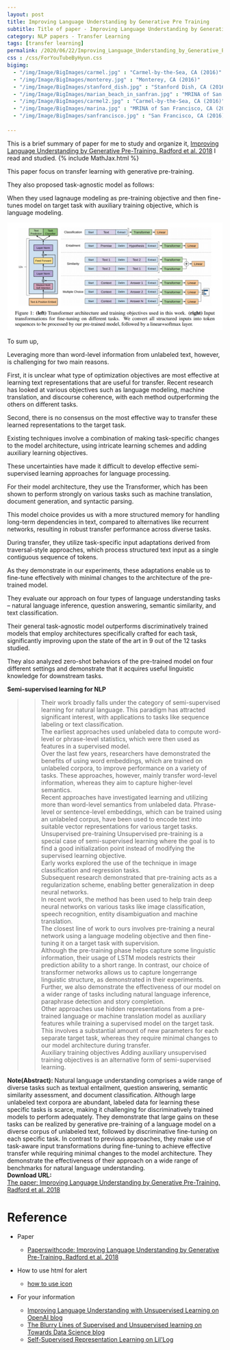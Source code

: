 ```yaml
---
layout: post
title: Improving Language Understanding by Generative Pre Training
subtitle: Title of paper - Improving Language Understanding by Generative Pre Training
category: NLP papers - Transfer Learning
tags: [transfer learning]
permalink: /2020/06/22/Improving_Language_Understanding_by_Generative_Pre-Training/
css : /css/ForYouTubeByHyun.css
bigimg: 
  - "/img/Image/BigImages/carmel.jpg" : "Carmel-by-the-Sea, CA (2016)"
  - "/img/Image/BigImages/monterey.jpg" : "Monterey, CA (2016)"
  - "/img/Image/BigImages/stanford_dish.jpg" : "Stanford Dish, CA (2016)"
  - "/img/Image/BigImages/marian_beach_in_sanfran.jpg" : "MRINA of San Francisco, CA (2016)"
  - "/img/Image/BigImages/carmel2.jpg" : "Carmel-by-the-Sea, CA (2016)"
  - "/img/Image/BigImages/marina.jpg" : "MRINA of San Francisco, CA (2016)"
  - "/img/Image/BigImages/sanfrancisco.jpg" : "San Francisco, CA (2016)"
  
---
```


This is a brief summary of paper for me to study and organize it, [Improving Language Understanding by Generative Pre-Training. Radford et al. 2018](https://paperswithcode.com/paper/improving-language-understanding-by) I read and studied. 
{% include MathJax.html %}

This paper focus on transfer learning with generative pre-training. 

They also proposed task-agnostic model as follows:

When they used lagnauge modeling as pre-training objective and then fine-tunes model on target task with auxiliary training objective, which is language modeling.

![Radford et al. 2018](/img/Image/NaturalLanguageProcessing/NLPLabs/Paper_Investigation/Transfer_Learning/2020-06-22-Improving_Language_Understanding_by_Generative_Pre-Training/task-agnostic_model.PNG)

To sum up, 

Leveraging more than word-level information from unlabeled text, however, is challenging for two main reasons. 

First, it is unclear what type of optimization objectives are most effective at learning text representations that are useful for transfer. Recent research has looked at various objectives such as language modeling, machine translation, and discourse coherence, with each method outperforming the others on different tasks.

Second, there is no consensus on the most effective way to transfer these learned representations to the target task. 

Existing techniques involve a combination of making task-specific changes to the model architecture, using intricate learning schemes and adding auxiliary learning objectives. 

These uncertainties have made it difficult to develop effective semi-supervised learning approaches for language processing.

For their model architecture, they use the Transformer, which has been shown to perform strongly on various tasks such as machine translation, document generation, and syntactic parsing.

This model choice provides us with a more structured memory for handling long-term dependencies in text, compared to alternatives like recurrent networks, resulting in robust transfer performance across diverse tasks. 

During transfer, they utilize task-specific input adaptations derived from traversal-style approaches, which process structured text input as a single contiguous sequence of tokens.

As they demonstrate in our experiments, these adaptations enable us to fine-tune effectively with minimal changes to the architecture of the pre-trained model.

They evaluate our approach on four types of language understanding tasks – natural language inference, question answering, semantic similarity, and text classification. 

Their general task-agnostic model outperforms discriminatively trained models that employ architectures specifically crafted for each task, significantly improving upon the state of the art in 9 out of the 12 tasks studied. 

They also analyzed zero-shot behaviors of the pre-trained model on four different settings and demonstrate that it acquires useful linguistic knowledge for downstream tasks.

**Semi-supervised learning for NLP** 

>>Their work broadly falls under the category of semi-supervised learning for natural language. This paradigm has attracted significant interest, with applications to tasks like sequence labeling or text classification.   
>>The earliest approaches used unlabeled data to compute word-level or phrase-level statistics, which were then used as features in a supervised model.   
>>Over the last few years, researchers have demonstrated the benefits of using word embeddings, which are trained on unlabeled corpora, to improve performance on a variety of tasks. These approaches, however, mainly transfer word-level information, whereas they aim to capture higher-level semantics.    
>>Recent approaches have investigated learning and utilizing more than word-level semantics from unlabeled data. Phrase-level or sentence-level embeddings, which can be trained using an unlabeled corpus, have been used to encode text into suitable vector representations for various target tasks.  
>>Unsupervised pre-training Unsupervised pre-training is a special case of semi-supervised learning where the goal is to find a good initialization point instead of modifying the supervised learning objective.   
>>Early works explored the use of the technique in image classification and regression tasks.     
>>Subsequent research demonstrated that pre-training acts as a regularization scheme, enabling better generalization in deep neural networks.   
>>In recent work, the method has been used to help train deep neural networks on various tasks like image classification, speech recognition, entity disambiguation and machine translation.  
>>The closest line of work to ours involves pre-training a neural network using a language modeling objective and then fine-tuning it on a target task with supervision.  
>>Although the pre-training phase helps capture some linguistic information, their usage of LSTM models restricts their prediction ability to a short range. In contrast, our choice of transformer networks allows us to capture longerrange linguistic structure, as demonstrated in their experiments.  
>>Further, we also demonstrate the effectiveness of our model on a wider range of tasks including natural language inference, paraphrase detection and story completion.  
>>Other approaches use hidden representations from a pre-trained language or machine translation model as auxiliary features while training a supervised model on the target task.
>>This involves a substantial amount of new parameters for each separate target task, whereas they require minimal changes to our model architecture during transfer.   
>>Auxiliary training objectives Adding auxiliary unsupervised training objectives is an alternative form of semi-supervised learning.  

<div class="alert alert-info" role="alert"><i class="fa fa-info-circle"></i> <b>Note(Abstract): </b>
Natural language understanding comprises a wide range of diverse tasks such as textual entailment, question answering, semantic similarity assessment, and document classification. Although large unlabeled text corpora are abundant, labeled data for learning these specific tasks is scarce, making it challenging for discriminatively trained models to perform adequately. They demonstrate that large gains on these tasks can be realized by generative pre-training of a language model on a diverse corpus of unlabeled text, followed by discriminative fine-tuning on each specific task. In contrast to previous approaches, they make use of task-aware input transformations during fine-tuning to achieve effective transfer while requiring minimal changes to the model architecture. They demonstrate the effectiveness of their approach on a wide range of benchmarks for natural language understanding.
</div>
    
<div class="alert alert-success" role="alert"><i class="fa fa-paperclip fa-lg"></i> <b>Download URL: </b><br>
  <a href="https://paperswithcode.com/paper/improving-language-understanding-by">The paper: Improving Language Understanding by Generative Pre-Training. Radford et al. 2018</a>
</div>

# Reference 

- Paper 
  - [Paperswithcode: Improving Language Understanding by Generative Pre-Training. Radford et al. 2018](https://paperswithcode.com/paper/improving-language-understanding-by)
  
- How to use html for alert
  - [how to use icon](http://idratherbewriting.com/documentation-theme-jekyll/mydoc_icons.html)
    
- For your information
  - [Improving Language Understanding with Unsupervised Learning on OpenAI blog](https://openai.com/blog/language-unsupervised/)
  - [The Blurry Lines of Supervised and Unsupervised learning on Towards Data Science blog](https://towardsdatascience.com/the-blurry-lines-of-supervised-and-unsupervised-learning-b8a2aa04c8b0)
  - [Self-Supervised Representation Learning on Lil'Log](https://lilianweng.github.io/lil-log/2019/11/10/self-supervised-learning.html)































